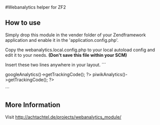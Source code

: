 #Webanalytics helper for ZF2

## How to use
Simply drop this module in the vender folder of your Zendframework application and enable it in the 'application.config.php'.

Copy the webanalytics.local.config.php to your local autoload config and edit it to your needs. **(Don't save this file within your SCM)**

Insert these two lines anywhere in your layout.
´´´
<?php echo $this->googleAnalytics()->getTrackingCode(); ?>
<?php echo $this->piwikAnalytics()->getTrackingCode(); ?>
´´´

## More Information
Visit <http://achtachtel.de/projects/webanalytics_module/>